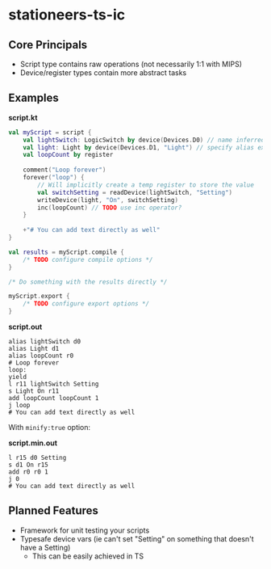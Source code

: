 # stationeers-ts-ic

## Core Principals

- Script type contains raw operations (not necessarily 1:1 with MIPS)
- Device/register types contain more abstract tasks

## Examples

**script.kt**
```kotlin
val myScript = script {
    val lightSwitch: LogicSwitch by device(Devices.D0) // name inferred by delegate
    val light: Light by device(Devices.D1, "Light") // specify alias explicitly (null for none)
    val loopCount by register
    
    comment("Loop forever")
    forever("loop") {
        // Will implicitly create a temp register to store the value
        val switchSetting = readDevice(lightSwitch, "Setting")
        writeDevice(light, "On", switchSetting)
        inc(loopCount) // TODO use inc operator?
    }
    
    +"# You can add text directly as well"
}

val results = myScript.compile {
    /* TODO configure compile options */
}

/* Do something with the results directly */

myScript.export {
    /* TODO configure export options */
}
```

**script.out**
```
alias lightSwitch d0
alias Light d1
alias loopCount r0
# Loop forever
loop:
yield
l r11 lightSwitch Setting
s Light On r11
add loopCount loopCount 1
j loop
# You can add text directly as well
```

With `minify:true` option:

**script.min.out**
```
l r15 d0 Setting
s d1 On r15
add r0 r0 1
j 0
# You can add text directly as well
```

## Planned Features

- Framework for unit testing your scripts
- Typesafe device vars (ie can't set "Setting" on something that doesn't have a Setting)
   - This can be easily achieved in TS
